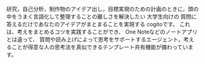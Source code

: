 研究，自己分析，制作物のアイデア出し，目標実現のための計画のときに，頭の中をうまく言語化して整理することの難しさを解決したい 大学生向けの 質問に答えるだけであなたのアイデアがまとまることを実現する cogitoです。 これは、考えをまとめるコツを実践することができ、 One Noteなどのノートアプリとは違って、 質問や読み上げによって思考をサポートするエージェント，考えることが得意な人の思考法を真似できるテンプレート共有機能が備わっています。
